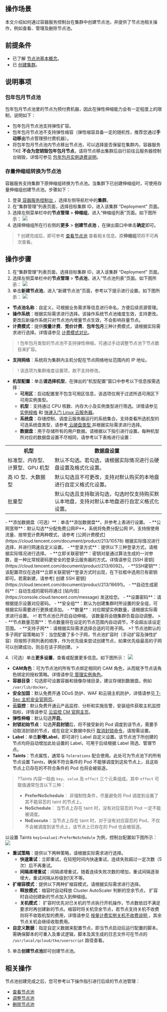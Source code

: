 ## 操作场景
本文介绍如何通过容器服务控制台在集群中创建节点池，并提供了节点池相关操作，例如查看、管理及删除节点池。


## 前提条件
- 已了解 [节点池基本概念](https://cloud.tencent.com/document/product/457/43719#.E8.8A.82.E7.82.B9.E6.B1.A0.E5.BC.B9.E6.80.A7.E4.BC.B8.E7.BC.A9.E5.8E.9F.E7.90.86)。
- 已 [创建集群](https://cloud.tencent.com/document/product/457/32189)。

## 说明事项

### 包年包月节点池
包年包月节点池里的节点为预付费机器，因此在弹性伸缩能力会有一定程度上的限制，说明如下：
- 包年包月节点池支持弹性扩容。
- 包年包月节点池不支持弹性缩容（弹性缩容具备一定的随机性，推荐您通过**手动移出**节点管理预付费机器）。
- 将包年包月节点池内节点移出节点池，可以选择是否保留在集群内，容器服务 TKE **不会为您销毁包年包月节点**，请将节点移出集群后自行前往云服务器控制台销毁，详情可参见 [包年包月实例退费说明](https://cloud.tencent.com/document/product/213/9711)。


### 存量伸缩组转换为节点池
容器服务支持集群下原伸缩组转换为节点池。当集群下已创建伸缩组时，可使用存量伸缩组创建节点池。步骤如下：
1. 登录[ 容器服务控制台 ](https://console.cloud.tencent.com/tke2)，选择左侧导航栏中的**集群**。
2. 在“集群管理”列表页面，选择目标集群 ID，进入该集群 “Deployment” 页面。
3. 选择左侧菜单栏中的**节点管理** > **伸缩组**，进入“伸缩组列表”页面。如下图所示：
![](https://main.qcloudimg.com/raw/6c77bda8d1dda23db3ffc53f84cf4730.png)
4. 选择伸缩组所在行右侧的**更多** > **创建节点池** ，在弹出窗口中单击**确定**即可。
>? 创建完成后，即可参考 [查看节点池](https://cloud.tencent.com/document/product/457/43736) 查看相关信息。原**伸缩组**项将不可再次查看。
>


## 操作步骤

1. 在“集群管理”列表页面，选择目标集群 ID，进入该集群 “Deployment” 页面。
2. 选择左侧菜单栏中的**节点管理** > **节点池**，进入“节点池列表”页面。如下图所示：
![](https://main.qcloudimg.com/raw/cdd0a20623702fbf6d93bf4cebe2f895.png)
3. 单击**新建节点池**，进入“新建节点池”页面，参考以下提示进行设置。如下图所示：
![](https://main.qcloudimg.com/raw/4c6ed1c276d41a8b72aeffc490a4b27a.png)
 - **节点池名称**：自定义，可根据业务需求等信息进行命名，方便后续资源管理。
 - **操作系统**：根据实际需求进行选择。该操作系统节点池维度生效，支持更改。更改后新操作系统只对节点池内增量节点生效，不会影响存量节点。
 - **计费模式**：提供**按量计费**、**竞价计费**、**包年包月**三种计费模式，请根据实际需求进行选择。详情请参见 [计费模式对比](https://cloud.tencent.com/document/product/213/2180)。
>! 包年包月类型的节点池不支持弹性伸缩，可通过手动调整节点池下节点数目来扩容。
>
 - **支持网络**：系统将为集群内主机分配在节点网络地址范围内的 IP 地址。
>! 该选项为集群维度设置项，故不支持修改。
>
 - **机型配置**：单击**请选择机型**，在弹出的“机型配置”窗口中参考以下信息按需选择：
    - **可用区**：启动配置里不包含可用区信息，该选项仅用于过滤所选可用区下可用实例类型。
    - **机型**：支持通过 CPU 核数、内存大小及实例类型进行筛选。详情请参见 [实例规格](https://cloud.tencent.com/document/product/213/11518) 和 [快速入门 Linux 云服务器](https://cloud.tencent.com/document/product/213/2936)。
    - **系统盘**：存储控制、调度云服务器运行的系统集合。支持查看所选机型的可选系统盘类型，请参考[ 云硬盘类型 ](https://cloud.tencent.com/document/product/362/2353)并根据实际需求进行选择。
    - **数据盘**：用于存储所有的用户数据。请根据以下指引进行设置。每种机型所对应的数据盘设置不尽相同，请参考以下表格进行设置：
  <table>
  <tr>
  <th>机型</th>
  <th>数据盘设置</th>
  </tr>
  <tr>
  <td>标准型、内存型、计算型、GPU 机型</td>
  <td>默认不勾选。若勾选，请根据实际情况进行云硬盘设置及格式化设置。</td>
  </tr>
  <tr>
  <td>高 IO 型、大数据型</td>
  <td>默认勾选且不可更改，支持对默认购买的本地盘进行自定义格式化设置。</td>
  </tr>
  <tr>
  <td>批量型</td>
  <td>默认勾选且支持取消勾选，勾选时仅支持购买默认本地盘，支持对默认本地盘进行自定义格式化设置。</td>
  </tr>
  </table>
    - **添加数据盘（可选）**：单击**添加数据盘**，并参考上表进行设置。
      - **公网宽带**：默认勾选**分配免费公网IP**，系统将免费分配公网 IP。支持按使用流量、按带宽计费两种模式，请参考 [公网计费模式](https://cloud.tencent.com/document/product/213/10578) 根据实际情况进行选择，并进行网速自定义设置。
 - **登录方式**：提供以下三种登录方式，请根据实际情况进行选择。
    -  **立即关联密钥**：密钥对是通过算法生成的一对参数，是一种比常规密码更安全的登录云服务器的方式。详情请参见 [SSH 密钥](https://cloud.tencent.com/document/product/213/6092)。
     - **SSH密钥**：该配置项仅在选择**立即关联密钥**登录方式时出现，在下拉框中选用已有密钥即可。若需新建，请参考[ 创建 SSH 密钥](https://cloud.tencent.com/document/product/213/16691)。
    - **自动生成密码**：自动生成的密码将通过 [站内信](https://console.cloud.tencent.com/message) 发送给您。  
    - **设置密码**：请根据提示设置对应密码。
 - **安全组**：默认为创建集群时所设置的安全组，可根据实际需要进行更换或添加。
 - **数量**：对应期望实例数量，请根据实际需求进行设置。
>! 若节点池已开启自动伸缩， 该数量将会随集群负载自动调整。
>
 - **节点数量范围**：节点数量将在设定的节点范围内自动调节，不会超出该设定范围。
 - **支持子网**：请根据实际需求选择合适的可用子网。
>? 节点池默认的多子网扩容策略如下：当您配置了多个子网，节点池扩容时（手动扩容及弹性扩容）将按照子网列表的顺序，作为优先级来尝试创建节点，如果优先级最高的子网可以创建成功，则总在该子网创建。
>

4.（可选）单击**更多设置**，查看或配置更多信息。如下图所示：
![](https://main.qcloudimg.com/raw/d63dd8cd4b1c9507180f464fa9397ecd.png)
 - **CAM角色**：可为节点池的所有节点绑定相同的 CAM 角色，从而赋予节点该角色绑定的授权策略。详情请参见[ 管理实例角色](https://cloud.tencent.com/document/product/213/47668#.E6.93.8D.E4.BD.9C.E6.AD.A5.E9.AA.A4)。
 - **容器目录**：勾选即可设置容器和镜像存储目录，建议存储到数据盘。例如 `/var/lib/docker`。
  - **安全加固**：默认免费开通 DDoS 防护、WAF 和云镜主机防护，详情请参见[ T-Sec 主机安全官网页](https://cloud.tencent.com/product/cwp?_ga=1.173966502.440655928.1500464439)。
  - **云监控**：默认免费开通云产品监控、分析和实施告警，安装组件获取主机监控指标，详情请参见 [云监控 CM 官网主页](https://cloud.tencent.com/product/cm)。
  - **弹性伸缩**：默认勾选**开启**。
  - **封锁初始节点**：勾选**开启封锁**后，将不接受新的 Pod 调度到该节点，需要手动取消封锁的节点，或在自定义数据中执行 [取消封锁命令](https://cloud.tencent.com/document/product/457/18824)，请按需设置。
  - **Label**：单击**新增Label**，即可进行 Label 自定义设置。该节点池下所创建的节点均将自动增加此处设置的 Label，可用于后续根据 Label 筛选、管理节点。
  - **Taints**：节点属性，通常与 `Tolerations` 配合使用。此处可为节点池下的所有节点设置 Taints，确保不符合条件的 Pod 不能够调度到这些节点上，且这些节点上已存在的不符合条件的 Pod 也将会被驱逐。
>?Taints 内容一般由 `key`、`value` 及 `effect` 三个元素组成。其中 `effect` 可取值通常包含以下三种：
> - **PreferNoSchedule**： 非强制性条件，尽量避免将 Pod 调度到设置了其不能容忍的 taint 的节点上。
> - **NoSchedule**： 当节点上存在 taint 时，没有对应容忍的 Pod 一定不能被调度。
> - **NoExecute**：当节点上存在 taint 时，对于没有对应容忍的 Pod，不仅不会被调度到该节点上，该节点上已存在的 Pod 也会被驱逐。
>
  以设置 Taints `key1=value1:PreferNoSchedule` 为例，控制台配置如下图所示：
  ![](https://main.qcloudimg.com/raw/e554317ef5c178297d34eef3f9a7bfa7.png)
  - **重试策略**：提供以下两种策略，请根据实际需求进行选择。
    - **快速重试**：立即重试，在较短时间内快速重试，连续失败超过一定次数（5次）后不再重试。
    - **间隔递增重试**：间隔递增重试，随着连续失败次数的增加，重试间隔逐渐增大，重试间隔从秒级到1天不等。
   - **扩缩容模式**：提供以下两种扩缩容模式，请根据实际需求进行选择。
     - **释放模式**：缩容时自动释放 Cluster AutoScaler 判断的空余节点， 扩容时自动创建新的节点加入到伸缩组。
     - **关机模式**： 扩容时优先对已关机的节点执行开机操作，节点数依旧不满足要求时再创建新的节点。缩容时将关机空余节点，若节点支持关机不收费则将不收取机型的费用，详情请参见 [ 按量计费实例关机不收费说明 ](https://cloud.tencent.com/document/product/213/19918)，其余节点关机会继续收取费用。
   - **自定义数据**：指定自定义数据来配置节点，即当节点启动后运行配置的脚本。需确保脚本的可重入及重试逻辑，脚本及其生成的日志文件可在节点的 `/usr/local/qcloud/tke/userscript` 路径查看。

5. 单击**创建节点池**即可创建节点池。

## 相关操作

节点池创建完成之后，您可参考以下操作指引进行后续的节点池管理：

- [查看节点池](https://cloud.tencent.com/document/product/457/43736)
- [调整节点池](https://cloud.tencent.com/document/product/457/43737)
- [删除节点池](https://cloud.tencent.com/document/product/457/43738)
